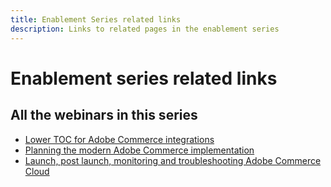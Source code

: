 ```yaml
---
title: Enablement Series related links
description: Links to related pages in the enablement series
---
```

# Enablement series related links

## All the webinars in this series

* [Lower TOC for Adobe Commerce integrations](../enablement-series/lower-total-cost-of-owership-commerce-integrations.md)
* [Planning the modern Adobe Commerce implementation](../enablement-series/planning-the-modern-adobe-commerce-implementation.md)
* [Launch, post launch, monitoring and troubleshooting Adobe Commerce Cloud](../enablement-series/launch-post-launch-monitoring-and-troubleshooting.md)
